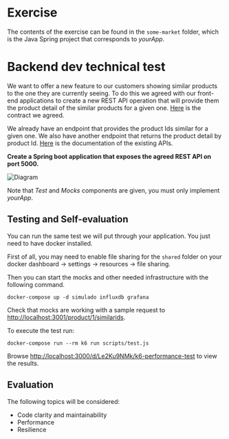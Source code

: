# Exercise
The contents of the exercise can be found in the `some-market` folder, which is the Java Spring project that corresponds to _yourApp_.

# Backend dev technical test
We want to offer a new feature to our customers showing similar products to the one they are currently seeing. To do this we agreed with our front-end applications to create a new REST API operation that will provide them the product detail of the similar products for a given one. [Here](./similarProducts.yaml) is the contract we agreed.

We already have an endpoint that provides the product Ids similar for a given one. We also have another endpoint that returns the product detail by product Id. [Here](./existingApis.yaml) is the documentation of the existing APIs.

**Create a Spring boot application that exposes the agreed REST API on port 5000.**

![Diagram](./assets/diagram.jpg "Diagram")

Note that _Test_ and _Mocks_ components are given, you must only implement _yourApp_.

## Testing and Self-evaluation
You can run the same test we will put through your application. You just need to have docker installed.

First of all, you may need to enable file sharing for the `shared` folder on your docker dashboard -> settings -> resources -> file sharing.

Then you can start the mocks and other needed infrastructure with the following command.
```
docker-compose up -d simulado influxdb grafana
```
Check that mocks are working with a sample request to [http://localhost:3001/product/1/similarids](http://localhost:3001/product/1/similarids).

To execute the test run:
```
docker-compose run --rm k6 run scripts/test.js
```
Browse [http://localhost:3000/d/Le2Ku9NMk/k6-performance-test](http://localhost:3000/d/Le2Ku9NMk/k6-performance-test) to view the results.

## Evaluation
The following topics will be considered:
- Code clarity and maintainability
- Performance
- Resilience
